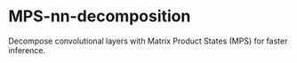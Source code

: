 # MPS-nn-decomposition
Decompose convolutional layers with Matrix Product States (MPS) for faster inference.
